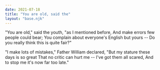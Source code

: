 ```yaml
---
date: 2021-07-18
title: "You are old, said the"
layout: "base.njk"
---
```


"You are old," said the youth, "as I mentioned before,
	And make errors few people could bear;
You complain about everyone's English but yours --
	Do you really think this is quite fair?"

"I make lots of mistakes," Father William declared,
	"But my stature these days is so great
That no critic can hurt me -- I've got them all scared,
	And to stop me it's now far too late."


